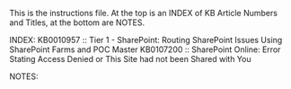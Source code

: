 This is the instructions file. At the top is an INDEX of KB Article Numbers and Titles, at the bottom are NOTES.

INDEX:
KB0010957 :: Tier 1 - SharePoint: Routing SharePoint Issues Using SharePoint Farms and POC Master
KB0107200 :: SharePoint Online: Error Stating Access Denied or This Site had not been Shared with You

NOTES:
